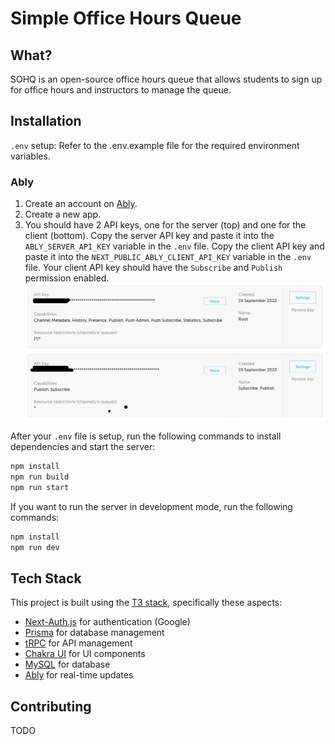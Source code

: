 # Simple Office Hours Queue

## What?

SOHQ is an open-source office hours queue that allows students to sign up for office hours and instructors to manage the queue.

## Installation
`.env` setup:
Refer to the .env.example file for the required environment variables.

<!-- Add a toggle that says "Ably" -->
### Ably
1. Create an account on [Ably](https://ably.com/).
2. Create a new app.
3. You should have 2 API keys, one for the server (top) and one for the client (bottom). Copy the server API key and paste it into the `ABLY_SERVER_API_KEY` variable in the `.env` file. Copy the client API key and paste it into the `NEXT_PUBLIC_ABLY_CLIENT_API_KEY` variable in the `.env` file. Your client API key should have the `Subscribe` and `Publish` permission enabled.
![Ably API Keys](/readme-assets/ably-config.jpg)

After your `.env` file is setup, run the following commands to install dependencies and start the server:

```bash
npm install
npm run build
npm run start
```

If you want to run the server in development mode, run the following commands:

```bash
npm install
npm run dev
```

## Tech Stack

This project is built using the [T3 stack](https://github.com/t3-oss/create-t3-app), specifically these aspects:
- [Next-Auth.js](https://next-auth.js.org) for authentication (Google)
- [Prisma](https://prisma.io) for database management
- [tRPC](https://trpc.io) for API management
- [Chakra UI](https://chakra-ui.com) for UI components
- [MySQL](https://mysql.com) for database
- [Ably](https://ably.com) for real-time updates

## Contributing
TODO